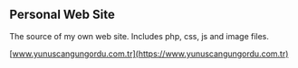 ## Personal Web Site

The source of my own web site. Includes php, css, js and image files.

[www.yunuscangungordu.com.tr](https://www.yunuscangungordu.com.tr)